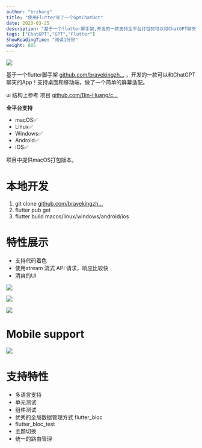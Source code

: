 ```yaml
---
author: "brzhang"
title: "使用Flutter写了一个GptChatBot"
date: 2023-03-25
description: "基于一个flutter脚手架,开发的一款支持全平台打包的可以和ChatGPT聊天的App！支持stream方式返回，相应速度极快！"
tags: ["ChatGPT","GPT","Flutter"]
ShowReadingTime: "阅读1分钟"
weight: 885
---
```

[![](https://github.com/bravekingzhang/flutter_chat_box/raw/main/artificial/20230324_203035.gif)](https://link.juejin.cn?target=https%3A%2F%2Fgithub.com%2Fbravekingzhang%2Fflutter_chat_box%2Fblob%2Fmain%2Fartificial%2F20230324_203035.gif "https://github.com/bravekingzhang/flutter_chat_box/blob/main/artificial/20230324_203035.gif")

基于一个flutter脚手架 [github.com/bravekingzh…](https://link.juejin.cn?target=https%3A%2F%2Fgithub.com%2Fbravekingzhang%2Fflutter_template_mason "https://github.com/bravekingzhang/flutter_template_mason") ，开发的一款可以和ChatGPT聊天的App！支持桌面和移动端，做了一个简单的屏幕适配。

ui 结构上参考 项目 [github.com/Bin-Huang/c…](https://link.juejin.cn?target=https%3A%2F%2Fgithub.com%2FBin-Huang%2Fchatbox "https://github.com/Bin-Huang/chatbox")

**全平台支持**

*   macOS✅
*   Linux✅
*   Windows✅
*   Android✅
*   iOS✅

项目中提供macOS打包版本，

本地开发
====

1.  git clone [github.com/bravekingzh…](https://link.juejin.cn?target=https%3A%2F%2Fgithub.com%2Fbravekingzhang%2Fflutter%255C_chat%255C_box.git "https://github.com/bravekingzhang/flutter%5C_chat%5C_box.git")
2.  flutter pub get
3.  flutter build macos/linux/windows/android/ios

特性展示
====

*   支持代码着色
*   使用stream 流式 API 请求，响应比较快
*   清爽的UI

[![](https://github.com/bravekingzhang/flutter_chat_box/raw/main/artificial/WechatIMG249.jpeg)](https://link.juejin.cn?target=https%3A%2F%2Fgithub.com%2Fbravekingzhang%2Fflutter_chat_box%2Fblob%2Fmain%2Fartificial%2FWechatIMG249.jpeg "https://github.com/bravekingzhang/flutter_chat_box/blob/main/artificial/WechatIMG249.jpeg")

[![](https://github.com/bravekingzhang/flutter_chat_box/raw/main/artificial/WechatIMG250.jpeg)](https://link.juejin.cn?target=https%3A%2F%2Fgithub.com%2Fbravekingzhang%2Fflutter_chat_box%2Fblob%2Fmain%2Fartificial%2FWechatIMG250.jpeg "https://github.com/bravekingzhang/flutter_chat_box/blob/main/artificial/WechatIMG250.jpeg")

[![](https://github.com/bravekingzhang/flutter_chat_box/raw/main/artificial/WechatIMG251.jpeg)](https://link.juejin.cn?target=https%3A%2F%2Fgithub.com%2Fbravekingzhang%2Fflutter_chat_box%2Fblob%2Fmain%2Fartificial%2FWechatIMG251.jpeg "https://github.com/bravekingzhang/flutter_chat_box/blob/main/artificial/WechatIMG251.jpeg")

Mobile support
==============

[![](https://github.com/bravekingzhang/flutter_chat_box/raw/main/artificial/mobile.png)](https://link.juejin.cn?target=https%3A%2F%2Fgithub.com%2Fbravekingzhang%2Fflutter_chat_box%2Fblob%2Fmain%2Fartificial%2Fmobile.png "https://github.com/bravekingzhang/flutter_chat_box/blob/main/artificial/mobile.png")

支持特性
====

*   多语言支持
*   单元测试
*   组件测试
*   优秀的全局数据管理方式 flutter\_bloc
*   flutter\_bloc\_test
*   主题切换
*   统一的路由管理